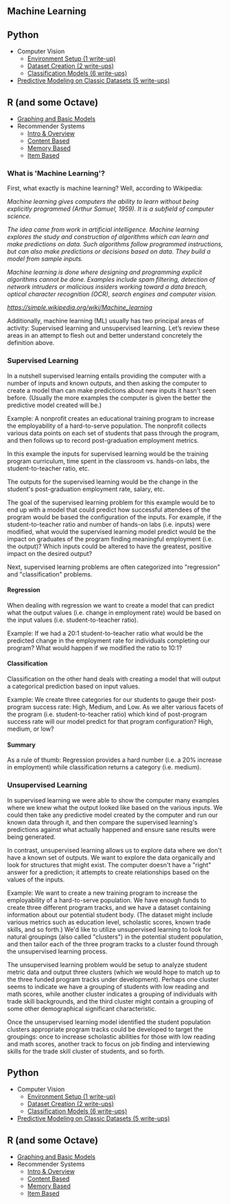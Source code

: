 ## Machine Learning

## Python
* Computer Vision
    * [Environment Setup (1 write-up)](./Python/01-ComputerVision-Environment-Setup)
    * [Dataset Creation (2 write-ups)](./Python/02-ComputerVision-Dataset-Creation)
    * [Classification Models (6 write-ups)](./Python/03-ComputerVision-Classification)
* [Predictive Modeling on Classic Datasets (5 write-ups)](./Python/04-Classic-Datasets)
  
## R (and some Octave)
* [Graphing and Basic Models](./R)
* Recommender Systems
    * [Intro & Overview](./R/RS0-Recommender-Systems-Intro-Jan-2018)
    * [Content Based](./R/RS1-Content-Based-Recommendations-Dec-2017)
    * [Memory Based](./R/RS2-Memory-Based-Recommendations-Jan-2018)
    * [Item Based](./R/RS3-Item-Based-Recommendations-Jan-2018)

### What is 'Machine Learning'?

First, what exactly is machine learning?  Well, according to Wikipedia:

*Machine learning gives computers the ability to learn without being explicitly programmed (Arthur Samuel, 1959).  It is a subfield of computer science.*

*The idea came from work in artificial intelligence.  Machine learning explores the study and construction of algorithms which can learn and make predictions on data.  Such algorithms follow programmed instructions, but can also make predictions or decisions based on data.  They build a model from sample inputs.*

*Machine learning is done where designing and programming explicit algorithms cannot be done. Examples include spam filtering, detection of network intruders or malicious insiders working toward a data breach, optical character recognition (OCR), search engines and computer vision.*

*<https://simple.wikipedia.org/wiki/Machine_learning>*

Additionally, machine learning (ML) usually has two principal areas of activity: Supervised learning and unsupervised learning.  Let’s review these areas in an attempt to flesh out and better understand concretely the definition above.

### Supervised Learning

In a nutshell supervised learning entails providing the computer with a number of inputs and known outputs, and then asking the computer to create a model than can make predictions about new inputs it hasn't seen before.  (Usually the more examples the computer is given the better the predictive model created will be.)

Example:  A nonprofit creates an educational training program to increase the employability of a hard-to-serve population.  The nonprofit collects various data points on each set of students that pass through the program, and then follows up to record post-graduation employment metrics.

In this example the inputs for supervised learning would be the training program curriculum, time spent in the classroom vs. hands-on labs, the student-to-teacher ratio, etc.

The outputs for the supervised learning would be the change in the student's post-graduation employment rate, salary, etc.

The goal of the supervised learning problem for this example would be to end up with a model that could predict how successful attendees of the program would be based the configuration of the inputs.  For example, if the student-to-teacher ratio and number of hands-on labs (i.e. inputs) were modified, what would the supervised learning model predict would be the impact on graduates of the program finding meaningful employment (i.e. the output)?  Which inputs could be altered to have the greatest, positive impact on the desired output? 

Next, supervised learning problems are often categorized into "regression" and "classification" problems.  

#### Regression

When dealing with regression we want to create a model that can predict what the output values (i.e. change in employment rate) would be based on the input values (i.e. student-to-teacher ratio).  

Example:  If we had a 20:1 student-to-teacher ratio what would be the predicted change in the employment rate for individuals completing our program?  What would happen if we modified the ratio to 10:1?

#### Classification

Classification on the other hand deals with creating a model that will output a categorical prediction based on input values.  

Example:  We create three categories for our students to gauge their post-program success rate:  High, Medium, and Low.  As we alter various facets of the program (i.e. student-to-teacher ratio) which kind of post-program success rate will our model predict for that program configuration?  High, medium, or low?

#### Summary

As a rule of thumb:  Regression provides a hard number (i.e. a 20% increase in employment) while classification returns a category (i.e. medium).

### Unsupervised Learning
In supervised learning we were able to show the computer many examples where we knew what the output looked like based on the various inputs.  We could then take any predictive model created by the computer and run our known data through it, and then compare the supervised learning's predictions against what actually happened and ensure sane results were being generated.

In contrast, unsupervised learning allows us to explore data where we don't have a known set of outputs.  We want to explore the data organically and look for structures that might exist.  The computer doesn't have a "right" answer for a prediction; it attempts to create relationships based on the values of the inputs. 

Example:  We want to create a new training program to increase the employability of a hard-to-serve population.  We have enough funds to create three different program tracks, and we have a dataset containing information about our potential student body.  (The dataset might include various metrics such as education level, scholastic scores, known trade skills, and so forth.)  We'd like to utilize unsupervised learning to look for natural groupings (also called "clusters") in the potential student population, and then tailor each of the three program tracks to a cluster found through the unsupervised learning process.

The unsupervised learning problem would be setup to analyze student metric data and output three clusters (which we would hope to match up to the three funded program tracks under development).  Perhaps one cluster seems to indicate we have a grouping of students with low reading and math scores, while another cluster indicates a grouping of individuals with trade skill backgrounds, and the third cluster might contain a grouping of some other demographical significant characteristic.

Once the unsupervised learning  model identified the student population clusters appropriate program tracks could be developed to target the groupings:  once to increase scholastic abilities for those with low reading and math scores, another track to focus on job finding and interviewing skills for the trade skill cluster of students, and so forth.

## Python
* Computer Vision
    * [Environment Setup (1 write-up)](./Python/01-ComputerVision-Environment-Setup)
    * [Dataset Creation (2 write-ups)](./Python/02-ComputerVision-Dataset-Creation)
    * [Classification Models (6 write-ups)](./Python/03-ComputerVision-Classification)
* [Predictive Modeling on Classic Datasets (5 write-ups)](./Python/04-Classic-Datasets)


## R (and some Octave)
* [Graphing and Basic Models](./R)
* Recommender Systems
    * [Intro & Overview](./R/RS0-Recommender-Systems-Intro-Jan-2018)
    * [Content Based](./R/RS1-Content-Based-Recommendations-Dec-2017)
    * [Memory Based](./R/RS2-Memory-Based-Recommendations-Jan-2018)
    * [Item Based](./R/RS3-Item-Based-Recommendations-Jan-2018)

